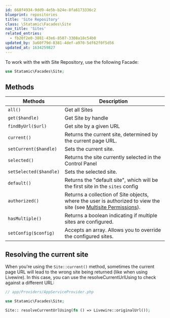 ```yaml
---
id: 668f4934-9dd9-4e5b-b24e-8fa6173336c2
blueprint: repositories
title: 'Site Repository'
class: \Statamic\Facades\Site
nav_title: 'Sites'
related_entries:
  - fb20f2e0-3881-43e6-8507-3308a18c54b0
updated_by: 3a60f79d-8381-4def-a970-5df62f0f5d56
updated_at: 1634259827
---
```

To work with the with Site Repository, use the following Facade:

```php
use Statamic\Facades\Site;
```

## Methods

| Methods | Description |
| ------- | ----------- |
| `all()` | Get all Sites |
| `get($handle)` | Get Site by handle |
| `findByUrl($url)` | Get site by a given URL |
| `current()` | Returns the current site, determined by the current page URL. |
| `setCurrent($handle)` | Sets the current site. |
| `selected()` | Returns the site currently selected in the Control Panel |
| `setSelected($handle)` | Sets the selected site. |
| `default()` | Returns the "default site", which will be the first site in the `sites` config |
| `authorized()` | Returns a collection of Site objects, where the user is authorized to view the site (see [Multisite Permissions](https://statamic.dev/multi-site#permissions)). |
| `hasMultiple()` | Returns a boolean indicating if multiple sites are configured. |
| `setConfig($config)` | Accepts an array. Allows you to override the configured sites. |

## Resolving the current site

When you're using the `Site::current()` method, sometimes the current page URL will lead to the wrong site being returned (like when using Livewire). In this case, you can use the resolveCurrentUrlUsing to check against a different URL:

```php
// app/Providers/AppServiceProvider.php

use Statamic\Facades\Site;

Site:: resolveCurrentUrlUsing(fn () => Livewire::originalUrl());
```
